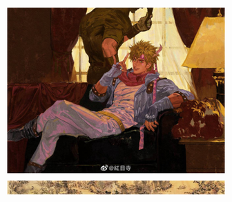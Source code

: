 ![image alt](https://github.com/AndIknowwheretolookk/AndIknowwheretolookk/blob/main/Caesar.Anthonio.Zeppeli.full.3013893.jpg?raw=true)

  ![image alt](https://github.com/AndIknowwheretolookk/AndIknowwheretolookk/blob/main/24c4357601cebc758530048526b1e576.jpg?raw=true)
